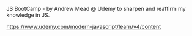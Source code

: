 JS BootCamp - by Andrew Mead @ Udemy to sharpen and reaffirm my knowledge in JS.

https://www.udemy.com/modern-javascript/learn/v4/content

